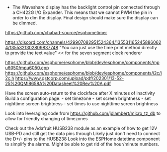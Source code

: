 - The Waveshare display has the backlight control pin connected through a CH422G I/O Expander.  This means that we cannot PWM the pin in order to dim the display.  Final design should make sure the display can be dimmed.

https://github.com/chabad-source/esphometimer


https://discord.com/channels/429907082951524364/1355311652458860624/1355321302809837748
"You can just use the time print method directly to provide the text value" << for the seven segment clock renderer


https://github.com/esphome/esphome/blob/dev/esphome/components/mpu6050/mpu6050.cpp
https://github.com/esphome/esphome/blob/dev/esphome/components/i2c/i2c.h
https://www.qstcorp.com/upload/pdf/202301/13-52-25%20QMI8658A%20Datasheet%20Rev%20A.pdf

Have the screen auto-return to the clockface after X minutes of inactivity
Build a configuration page:
    - set timezone
    - set screen brightness
    - set nighttime screen brightness
    - set times to use nighttime screen brightness

Look into leveraging code from https://github.com/jdlambert/micro_tz_db to allow for friendly changing of timezones

Check out the Adafruit HUSB238 module as an example of how to get 12V USB-PD and still get the data pins through
Likely just don't need to connect the D+/- pins to the HUSB238
Look into the ESPHome datetime component to simplify the alarms.  Might be able to get rid of the hour/minute numbers.
